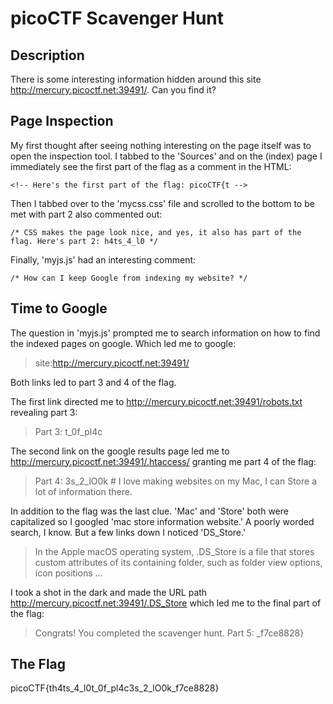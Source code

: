 # picoCTF Scavenger Hunt

## Description
There is some interesting information hidden around this site http://mercury.picoctf.net:39491/. Can you find it?

## Page Inspection
My first thought after seeing nothing interesting on the page itself was to open the inspection tool. I tabbed to the 'Sources' and on the (index) page I immediately see the first part of the flag as a comment in the HTML:

```<!-- Here's the first part of the flag: picoCTF{t -->```

Then I tabbed over to the 'mycss.css' file and scrolled to the bottom to be met with part 2 also commented out:

```/* CSS makes the page look nice, and yes, it also has part of the flag. Here's part 2: h4ts_4_l0 */```

Finally, 'myjs.js' had an interesting comment:

```/* How can I keep Google from indexing my website? */```

## Time to Google
The question in 'myjs.js' prompted me to search information on how to find the indexed pages on google. Which led me to google:

> site:http://mercury.picoctf.net:39491/

Both links led to part 3 and 4 of the flag.

The first link directed me to http://mercury.picoctf.net:39491/robots.txt revealing part 3:

> Part 3: t_0f_pl4c

The second link on the google results page led me to http://mercury.picoctf.net:39491/.htaccess/ granting me part 4 of the flag:

> Part 4: 3s_2_lO0k # I love making websites on my Mac, I can Store a lot of information there.

In addition to the flag was the last clue. 'Mac' and 'Store' both were capitalized so I googled 'mac store information website.' A poorly worded search, I know. But a few links down I noticed 'DS_Store.'

> In the Apple macOS operating system, .DS_Store is a file that stores custom attributes of its containing folder, such as folder view options, icon positions ...

I took a shot in the dark and made the URL path http://mercury.picoctf.net:39491/.DS_Store which led me to the final part of the flag:

> Congrats! You completed the scavenger hunt. Part 5: _f7ce8828}

## The Flag
picoCTF{th4ts_4_l0t_0f_pl4c3s_2_lO0k_f7ce8828}